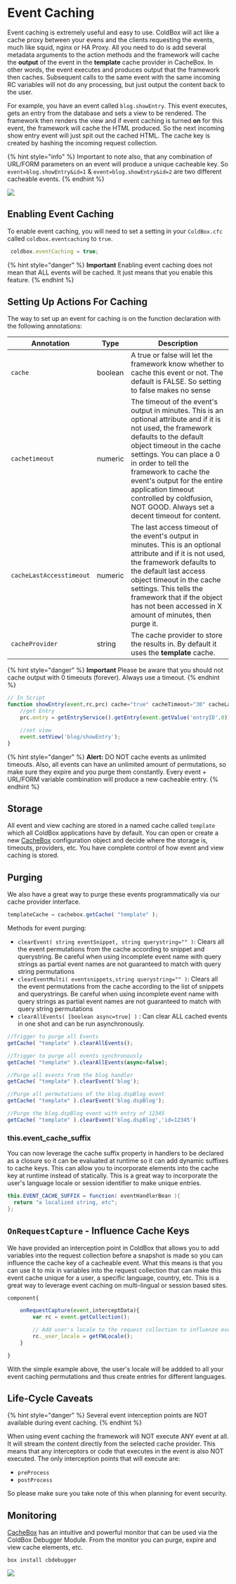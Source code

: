 # Event Caching

Event caching is extremely useful and easy to use.  ColdBox will act like a cache proxy between your evens and the clients requesting the events, much like squid, nginx or HA Proxy. All you need to do is add several metadata arguments to the action methods and the framework will cache the **output** of the event in the **template** cache provider in CacheBox. In other words, the event executes and produces output that the framework then caches.  Subsequent calls to the same event with the same incoming RC variables will not do any processing, but just output the content back to the user. 

For example, you have an event called `blog.showEntry`. This event executes, gets an entry from the database and sets a view to be rendered. The framework then renders the view and if event caching is turned **on** for this event, the framework will cache the HTML produced. So the next incoming show entry event will just spit out the cached HTML. The cache key is created by hashing the incoming request collection. 

{% hint style="info" %}
Important to note also, that any combination of URL/FORM parameters on an event will produce a unique cacheable key. So `event=blog.showEntry&id=1` & `event=blog.showEntry&id=2` are two different cacheable events.
{% endhint %}

![](/full/images/EventCachingFlow.jpg)

## Enabling Event Caching

To enable event caching, you will need to set a setting in your `ColdBox.cfc` called `coldbox.eventcaching` to `true`.

```javascript
 coldbox.eventCaching = true;
```

{% hint style="danger" %}
**Important** Enabling event caching does not mean that ALL events will be cached. It just means that you enable this feature.
{% endhint %}

## Setting Up Actions For Caching

The way to set up an event for caching is on the function declaration with the following annotations:

| **Annotation** | **Type** | **Description** |
| --- | --- | --- |
| `cache` | boolean | A true or false will let the framework know whether to cache this event or not. The default is FALSE. So setting to false makes no sense |
| `cachetimeout` | numeric | The timeout of the event's output in minutes. This is an optional attribute and if it is not used, the framework defaults to the default object timeout in the cache settings. You can place a 0 in order to tell the framework to cache the event's output for the entire application timeout controlled by coldfusion, NOT GOOD. Always set a decent timeout for content. |
| `cacheLastAccesstimeout` | numeric | The last access timeout of the event's output in minutes. This is an optional attribute and if it is not used, the framework defaults to the default last access object timeout in the cache settings. This tells the framework that if the object has not been accessed in X amount of minutes, then purge it. |
| `cacheProvider` | string | The cache provider to store the results in. By default it uses the **template** cache. |



{% hint style="danger" %}
**Important** Please be aware that you should not cache output with 0 timeouts \(forever\). Always use a timeout.
{% endhint %}



```javascript
// In Script
function showEntry(event,rc,prc) cache="true" cacheTimeout="30" cacheLastAccessTimeout="15"{
    //get Entry
    prc.entry = getEntryService().getEntry(event.getValue('entryID',0));

    //set view
    event.setView('blog/showEntry');
}
```

{% hint style="danger" %}
**Alert:** DO NOT cache events as unlimited timeouts. Also, all events can have an unlimited amount of permutations, so make sure they expire and you purge them constantly. Every event + URL/FORM variable combination will produce a new cacheable entry.
{% endhint %}

## Storage

All event and view caching are stored in a named cache called `template` which all ColdBox applications have by default. You can open or create a new [CacheBox](https://cachebox.ortusbooks.com) configuration object and decide where the storage is, timeouts, providers, etc. You have complete control of how event and view caching is stored.

## Purging

We also have a great way to purge these events programmatically via our cache provider interface.

```javascript
templateCache = cachebox.getCache( "template" );
```

Methods for event purging:

* `clearEvent( string eventSnippet, string querystring="" )`: Clears all the event permutations from the cache according to snippet and querystring. Be careful when using incomplete event name with query strings as partial event names are not guaranteed to match with query string permutations
* `clearEventMulti( eventsnippets,string querystring="" )`: Clears all the event permutations from the cache according to the list of snippets and querystrings. Be careful when using incomplete event name with query strings as partial event names are not guaranteed to match with query string permutations
* `clearAllEvents( [boolean async=true] )` : Can clear ALL cached events in one shot and can be run asynchronously.

```javascript
//Trigger to purge all Events
getCache( "template" ).clearAllEvents();

//Trigger to purge all events synchronously
getCache( "template" ).clearAllEvents(async=false);

//Purge all events from the blog handler
getCache( "template" ).clearEvent('blog');

//Purge all permutations of the blog.dspBlog event
getCache( "template" ).clearEvent('blog.dspBlog');

//Purge the blog.dspBlog event with entry of 12345
getCache( "template" ).clearEvent('blog.dspBlog','id=12345')
```

### this.event\_cache\_suffix

You can now leverage the cache suffix property in handlers to be declared as a closure so it can be evaluated at runtime so it can add dynamic suffixes to cache keys.  This can allow you to incorporate elements into the cache key at runtime instead of statically.  This is a great way to incorporate the user's language locale or session identifier to make unique entries.

```java
this.EVENT_CACHE_SUFFIX = function( eventHandlerBean ){
  return "a localized string, etc";
};
```

## `OnRequestCapture` - Influence Cache Keys

We have provided an interception point in ColdBox that allows you to add variables into the request collection before a snapshot is made so you can influence the cache key of a cacheable event. What this means is that you can use it to mix in variables into the request collection that can make this event cache unique for a user, a specific language, country, etc. This is a great way to leverage event caching on multi-lingual or session based sites.

```javascript
component{

    onRequestCapture(event,interceptData){
        var rc = event.getCollection();

        // Add user's locale to the request collection to influenze event caching
        rc._user_locale = getFWLocale();
    }

}
```

With the simple example above, the user's locale will be addded to all your event caching permutations and thus create entries for different languages.

## Life-Cycle Caveats

{% hint style="danger" %}
Several event interception points are NOT available during event caching.
{% endhint %}

When using event caching the framework will NOT execute ANY event at all. It will stream the content directly from the selected cache provider.  This means that any interceptors or code that executes in the event is also NOT executed.  The only interception points that will execute are:

* `preProcess`
* `postProcess`

So please make sure you take note of this when planning for event security.

## Monitoring

[CacheBox](http://cachebox.ortusbooks.com) has an intuitive and powerful monitor that can be used via the ColdBox Debugger Module. From the monitor you can purge, expire and view cache elements, etc.

```text
box install cbdebugger
```

![](/full/images/cachemonitor.jpg)



